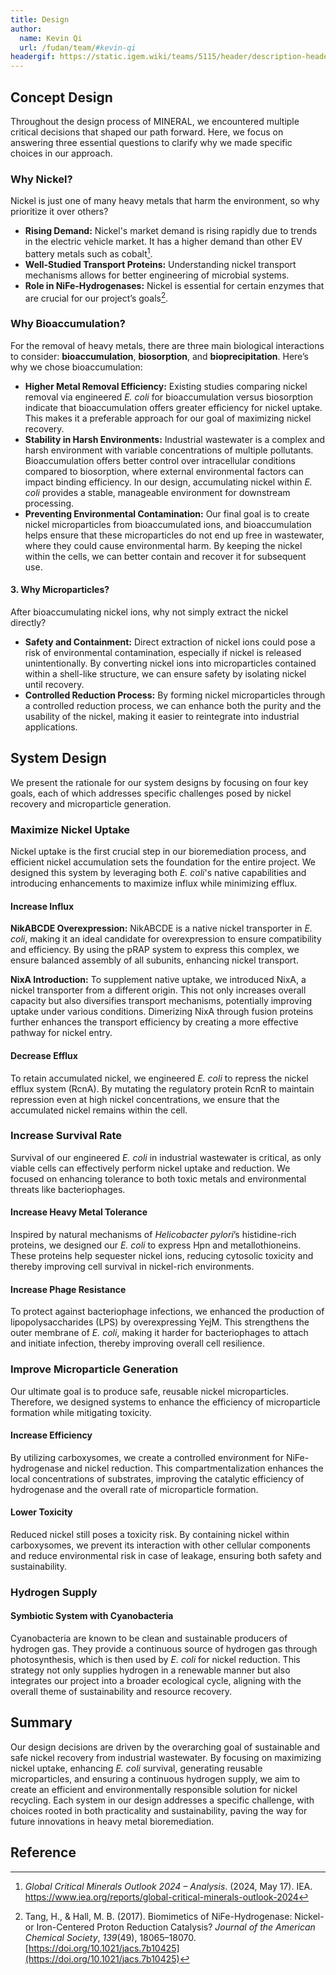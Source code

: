 ```yaml
---
title: Design
author:
  name: Kevin Qi
  url: /fudan/team/#kevin-qi
headergif: https://static.igem.wiki/teams/5115/header/description-header.gif
---
```


## Concept Design

Throughout the design process of MINERAL, we encountered multiple critical decisions that shaped our path forward. Here, we focus on answering three essential questions to clarify why we made specific choices in our approach.

### Why Nickel?
Nickel is just one of many heavy metals that harm the environment, so why prioritize it over others?

- **Rising Demand:** Nickel's market demand is rising rapidly due to trends in the electric vehicle market. It has a higher demand than other EV battery metals such as cobalt[^1].
- **Well-Studied Transport Proteins:** Understanding nickel transport mechanisms allows for better engineering of microbial systems.
- **Role in NiFe-Hydrogenases:** Nickel is essential for certain enzymes that are crucial for our project’s goals[^2].



### Why Bioaccumulation?
For the removal of heavy metals, there are three main biological interactions to consider: **bioaccumulation**, **biosorption**, and **bioprecipitation**. Here’s why we chose bioaccumulation:

- **Higher Metal Removal Efficiency:** Existing studies comparing nickel removal via engineered *E. coli* for bioaccumulation versus biosorption indicate that bioaccumulation offers greater efficiency for nickel uptake. This makes it a preferable approach for our goal of maximizing nickel recovery.
- **Stability in Harsh Environments:** Industrial wastewater is a complex and harsh environment with variable concentrations of multiple pollutants. Bioaccumulation offers better control over intracellular conditions compared to biosorption, where external environmental factors can impact binding efficiency. In our design, accumulating nickel within *E. coli* provides a stable, manageable environment for downstream processing.
- **Preventing Environmental Contamination:** Our final goal is to create nickel microparticles from bioaccumulated ions, and bioaccumulation helps ensure that these microparticles do not end up free in wastewater, where they could cause environmental harm. By keeping the nickel within the cells, we can better contain and recover it for subsequent use.



#### 3. Why Microparticles?

After bioaccumulating nickel ions, why not simply extract the nickel directly?

- **Safety and Containment:** Direct extraction of nickel ions could pose a risk of environmental contamination, especially if nickel is released unintentionally. By converting nickel ions into microparticles contained within a shell-like structure, we can ensure safety by isolating nickel until recovery.
- **Controlled Reduction Process:** By forming nickel microparticles through a controlled reduction process, we can enhance both the purity and the usability of the nickel, making it easier to reintegrate into industrial applications.





## System Design

We present the rationale for our system designs by focusing on four key goals, each of which addresses specific challenges posed by nickel recovery and microparticle generation.

### Maximize Nickel Uptake

Nickel uptake is the first crucial step in our bioremediation process, and efficient nickel accumulation sets the foundation for the entire project. We designed this system by leveraging both *E. coli*'s native capabilities and introducing enhancements to maximize influx while minimizing efflux.

#### Increase Influx

**NikABCDE Overexpression:** NikABCDE is a native nickel transporter in *E. coli*, making it an ideal candidate for overexpression to ensure compatibility and efficiency. By using the pRAP system to express this complex, we ensure balanced assembly of all subunits, enhancing nickel transport.

**NixA Introduction:** To supplement native uptake, we introduced NixA, a nickel transporter from a different origin. This not only increases overall capacity but also diversifies transport mechanisms, potentially improving uptake under various conditions. Dimerizing NixA through fusion proteins further enhances the transport efficiency by creating a more effective pathway for nickel entry.

#### Decrease Efflux

To retain accumulated nickel, we engineered *E. coli* to repress the nickel efflux system (RcnA). By mutating the regulatory protein RcnR to maintain repression even at high nickel concentrations, we ensure that the accumulated nickel remains within the cell.



### Increase Survival Rate
Survival of our engineered *E. coli* in industrial wastewater is critical, as only viable cells can effectively perform nickel uptake and reduction. We focused on enhancing tolerance to both toxic metals and environmental threats like bacteriophages.

#### Increase Heavy Metal Tolerance

Inspired by natural mechanisms of *Helicobacter pylori*’s histidine-rich proteins, we designed our *E. coli* to express Hpn and metallothioneins. These proteins help sequester nickel ions, reducing cytosolic toxicity and thereby improving cell survival in nickel-rich environments.

#### Increase Phage Resistance

To protect against bacteriophage infections, we enhanced the production of lipopolysaccharides (LPS) by overexpressing YejM. This strengthens the outer membrane of *E. coli*, making it harder for bacteriophages to attach and initiate infection, thereby improving overall cell resilience.



### Improve Microparticle Generation

Our ultimate goal is to produce safe, reusable nickel microparticles. Therefore, we designed systems to enhance the efficiency of microparticle formation while mitigating toxicity.

#### Increase Efficiency

By utilizing carboxysomes, we create a controlled environment for NiFe-hydrogenase and nickel reduction. This compartmentalization enhances the local concentrations of substrates, improving the catalytic efficiency of hydrogenase and the overall rate of microparticle formation.

#### Lower Toxicity

Reduced nickel still poses a toxicity risk. By containing nickel within carboxysomes, we prevent its interaction with other cellular components and reduce environmental risk in case of leakage, ensuring both safety and sustainability.




### Hydrogen Supply
#### Symbiotic System with Cyanobacteria

Cyanobacteria are known to be clean and sustainable producers of hydrogen gas. They provide a continuous source of hydrogen gas through photosynthesis, which is then used by *E. coli* for nickel reduction. This strategy not only supplies hydrogen in a renewable manner but also integrates our project into a broader ecological cycle, aligning with the overall theme of sustainability and resource recovery.

## Summary

Our design decisions are driven by the overarching goal of sustainable and safe nickel recovery from industrial wastewater. By focusing on maximizing nickel uptake, enhancing *E. coli* survival, generating reusable microparticles, and ensuring a continuous hydrogen supply, we aim to create an efficient and environmentally responsible solution for nickel recycling. Each system in our design addresses a specific challenge, with choices rooted in both practicality and sustainability, paving the way for future innovations in heavy metal bioremediation.

## Reference

[^1]:*Global Critical Minerals Outlook 2024 – Analysis*. (2024, May 17). IEA. https://www.iea.org/reports/global-critical-minerals-outlook-2024
[^2]:Tang, H., & Hall, M. B. (2017). Biomimetics of NiFe-Hydrogenase: Nickel- or Iron-Centered Proton Reduction Catalysis? *Journal of the American Chemical Society*, *139*(49), 18065–18070. [https://doi.org/10.1021/jacs.7b10425](https://doi.org/10.1021/jacs.7b10425)
[^3]:Diep, P., Leo Shen, H., Wiesner, J. A., Mykytczuk, N., Papangelakis, V., Yakunin, A. F., & Mahadevan, R. (2023). Engineered nickel bioaccumulation in Escherichia coli by NikABCDE transporter and metallothionein overexpression. *Engineering in Life Sciences*, *23*(7), 2200133. [https://doi.org/10.1002/elsc.202200133](https://doi.org/10.1002/elsc.202200133)
[^4]:Saffar, B., Yakhchali, B., & Arbabi, M. (2007). Development of a Bacterial Surface Display of Hexahistidine Peptide Using CS3 Pili for Bioaccumulation of Heavy Metals. *Current Microbiology*, *55*(4), 273–277. [https://doi.org/10.1007/s00284-005-0511-2](https://doi.org/10.1007/s00284-005-0511-2)

